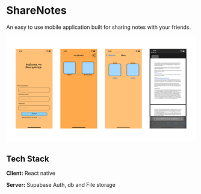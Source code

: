 # ShareNotes

An easy to use mobile application built for sharing notes with your friends.

![sharenotes ui](public/sharenoteUI.png)

## Tech Stack

**Client:** React native

**Server:** Supabase Auth, db and File storage
